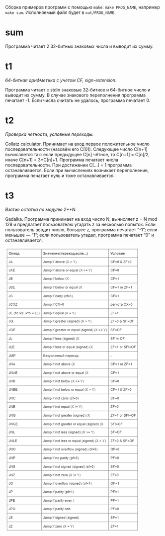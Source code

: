 Сборка примеров программ с помощью `make`: `make PROG_NAME`, например `make sum`. Исполняемый файл будет в `out/PROG_NAME`.

# sum
Программа читает 2 32-битных знаковых числа и выводит их сумму.

# t1
*64-битная арифметика с учетом CF, sign-extension.*

Программа читает c stdin знаковые 32-битное и 64-битное число и выводит их сумму.
В случае знакового переполнения программа печатает -1.
Если числа считать не удалось, программа печатает 0.

# t2
*Проверка четности, условные переходы.*

Collatz calculator. Принимает на вход первое положительное число последовательности (назовём его C[0]).
Следующее число С[n+1] вычисляется так: если предыдущее C[n] чётное, то C[n+1] = C[n]/2, иначе C[n+1] = 3*C[n]+1.
Программа печатает числа последовательности. При достижении C[...] = 1 программа останавливается.
Если при вычислениях возникает переполнение, программа печатает нуль и тоже останавливается.

# t3
*Взятие остатка по модулю 2**N.*

Gadalka. Программа принимает на вход число N, вычисляет z = N mod 128 и предлагает пользователю угадать z за несколько попыток.
Если пользователь вводит число, большее z, программа печатает “-1”; если меньшее — “1”; если пользователь угадал, программа печатает “0” и останавливается.

![X86 jump table](./jump_table.jpg)

